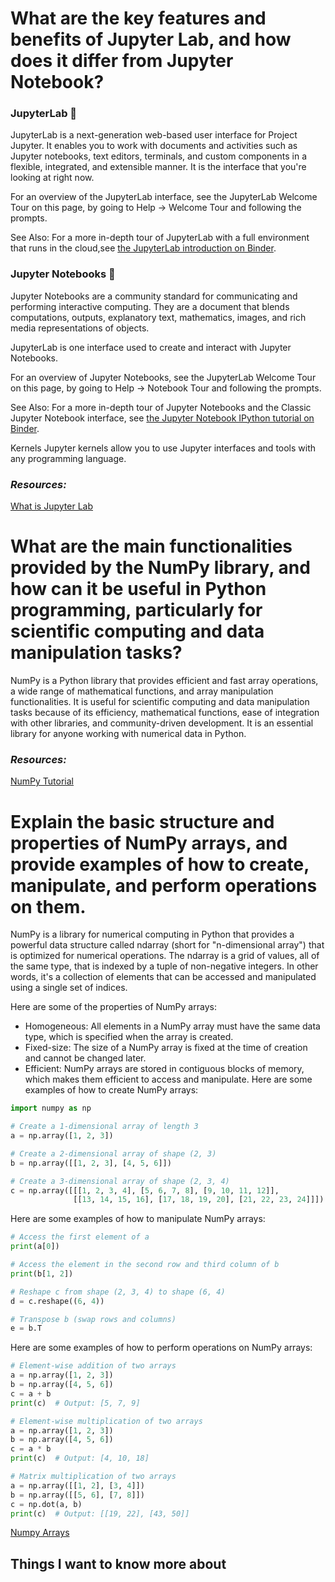 # What are the key features and benefits of Jupyter Lab, and how does it differ from Jupyter Notebook?

### JupyterLab 🧪
JupyterLab is a next-generation web-based user interface for Project Jupyter. It enables you to work with documents and activities such as Jupyter notebooks, text editors, terminals, and custom components in a flexible, integrated, and extensible manner. It is the interface that you're looking at right now.

For an overview of the JupyterLab interface, see the JupyterLab Welcome Tour on this page, by going to Help -> Welcome Tour and following the prompts.

See Also: For a more in-depth tour of JupyterLab with a full environment that runs in the cloud,see 
[the JupyterLab introduction on Binder](https://hub.ovh2.mybinder.org/user/jupyterlab-jupyterlab-demo-o0aef4m2/lab/tree/demo).

### Jupyter Notebooks 📓
Jupyter Notebooks are a community standard for communicating and performing interactive computing. They are a document that blends computations, outputs, explanatory text, mathematics, images, and rich media representations of objects.

JupyterLab is one interface used to create and interact with Jupyter Notebooks.

For an overview of Jupyter Notebooks, see the JupyterLab Welcome Tour on this page, by going to Help -> Notebook Tour and following the prompts.

See Also: For a more in-depth tour of Jupyter Notebooks and the Classic Jupyter Notebook interface, see [the Jupyter Notebook IPython tutorial on Binder](https://hub.ovh2.mybinder.org/user/ipython-ipython-in-depth-vsv4qxhj/notebooks/binder/Index.ipynb).

Kernels
Jupyter kernels allow you to use Jupyter interfaces and tools with any programming language.

### *Resources:*
[What is Jupyter Lab](https://jupyterlab.readthedocs.io/en/stable/getting_started/overview.html)

# What are the main functionalities provided by the NumPy library, and how can it be useful in Python programming, particularly for scientific computing and data manipulation tasks?
NumPy is a Python library that provides efficient and fast array operations, a wide range of mathematical functions, and array manipulation functionalities. It is useful for scientific computing and data manipulation tasks because of its efficiency, mathematical functions, ease of integration with other libraries, and community-driven development. It is an essential library for anyone working with numerical data in Python.

### *Resources:*
[NumPy Tutorial](https://www.dataquest.io/blog/numpy-tutorial-python/)
# Explain the basic structure and properties of NumPy arrays, and provide examples of how to create, manipulate, and perform operations on them.
NumPy is a library for numerical computing in Python that provides a powerful data structure called ndarray (short for "n-dimensional array") that is optimized for numerical operations. The ndarray is a grid of values, all of the same type, that is indexed by a tuple of non-negative integers. In other words, it's a collection of elements that can be accessed and manipulated using a single set of indices.

Here are some of the properties of NumPy arrays:

* Homogeneous: All elements in a NumPy array must have the same data type, which is specified when the array is created.
* Fixed-size: The size of a NumPy array is fixed at the time of creation and cannot be changed later.
* Efficient: NumPy arrays are stored in contiguous blocks of memory, which makes them efficient to access and manipulate.
Here are some examples of how to create NumPy arrays:
```python
import numpy as np

# Create a 1-dimensional array of length 3
a = np.array([1, 2, 3])

# Create a 2-dimensional array of shape (2, 3)
b = np.array([[1, 2, 3], [4, 5, 6]])

# Create a 3-dimensional array of shape (2, 3, 4)
c = np.array([[[1, 2, 3, 4], [5, 6, 7, 8], [9, 10, 11, 12]],
              [[13, 14, 15, 16], [17, 18, 19, 20], [21, 22, 23, 24]]])
```
Here are some examples of how to manipulate NumPy arrays:
```python
# Access the first element of a
print(a[0])

# Access the element in the second row and third column of b
print(b[1, 2])

# Reshape c from shape (2, 3, 4) to shape (6, 4)
d = c.reshape((6, 4))

# Transpose b (swap rows and columns)
e = b.T
```
Here are some examples of how to perform operations on NumPy arrays:
```python
# Element-wise addition of two arrays
a = np.array([1, 2, 3])
b = np.array([4, 5, 6])
c = a + b
print(c)  # Output: [5, 7, 9]

# Element-wise multiplication of two arrays
a = np.array([1, 2, 3])
b = np.array([4, 5, 6])
c = a * b
print(c)  # Output: [4, 10, 18]

# Matrix multiplication of two arrays
a = np.array([[1, 2], [3, 4]])
b = np.array([[5, 6], [7, 8]])
c = np.dot(a, b)
print(c)  # Output: [[19, 22], [43, 50]]
```

[Numpy Arrays](https://www.tutorialspoint.com/numpy/index.htm)
## Things I want to know more about